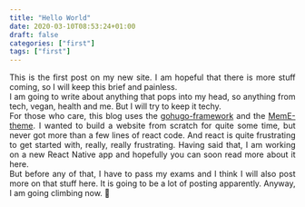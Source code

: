 ```yaml
---
title: "Hello World"
date: 2020-03-10T08:53:24+01:00
draft: false
categories: ["first"]
tags: ["first"]
---
```

<div style="text-align: justify">

This is the first post on my new site. I am hopeful that there is more stuff coming, so I will keep this brief and painless. <br />
I am going to write about anything that pops into my head, so anything from tech, vegan, health and me. But I will try to keep it techy. <br />
For those who care, this blog uses the [gohugo-framework](https://gohugo.io/) and the [MemE-theme](https://themes.gohugo.io/hugo-theme-meme/). I wanted to build a website from scratch for quite some time, but never got more  than a few lines of react code. And react is quite frustrating to get started with, really, really frustrating. Having said that, I am working on a new React Native app and hopefully you can soon read more about it here. <br />
But before any of that, I have to pass my exams and I think I will also post more on that stuff here. It is going to be a lot of posting apparently. Anyway, I am going climbing now. :muscle:
</div>
